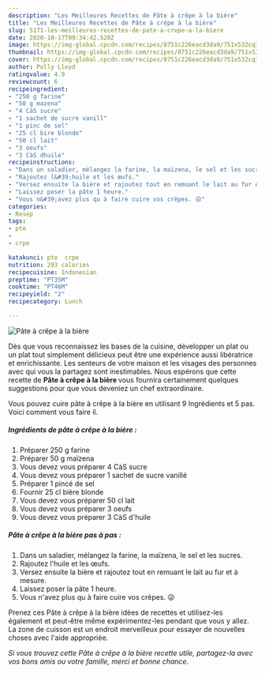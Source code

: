 ```yaml
---
description: "Les Meilleures Recettes de Pâte à crêpe à la bière"
title: "Les Meilleures Recettes de Pâte à crêpe à la bière"
slug: 5171-les-meilleures-recettes-de-pate-a-crepe-a-la-biere
date: 2020-10-17T09:34:42.520Z
image: https://img-global.cpcdn.com/recipes/8751c226eacd3da9/751x532cq70/pate-a-crepe-a-la-biere-photo-principale-de-la-recette.jpg
thumbnail: https://img-global.cpcdn.com/recipes/8751c226eacd3da9/751x532cq70/pate-a-crepe-a-la-biere-photo-principale-de-la-recette.jpg
cover: https://img-global.cpcdn.com/recipes/8751c226eacd3da9/751x532cq70/pate-a-crepe-a-la-biere-photo-principale-de-la-recette.jpg
author: Polly Lloyd
ratingvalue: 4.9
reviewcount: 6
recipeingredient:
- "250 g farine"
- "50 g mazena"
- "4 CàS sucre"
- "1 sachet de sucre vanill"
- "1 pinc de sel"
- "25 cl bire blonde"
- "50 cl lait"
- "3 oeufs"
- "3 CàS dhuile"
recipeinstructions:
- "Dans un saladier, mélangez la farine, la maïzena, le sel et les sucres."
- "Rajoutez l&#39;huile et les œufs."
- "Versez ensuite la bière et rajoutez tout en remuant le lait au fur et à mesure."
- "Laissez poser la pâte 1 heure."
- "Vous n&#39;avez plus qu à faire cuire vos crêpes. 😜"
categories:
- Resep
tags:
- pte
- 
- crpe

katakunci: pte  crpe 
nutrition: 293 calories
recipecuisine: Indonesian
preptime: "PT35M"
cooktime: "PT46M"
recipeyield: "2"
recipecategory: Lunch

---
```



![Pâte à crêpe à la bière](https://img-global.cpcdn.com/recipes/8751c226eacd3da9/751x532cq70/pate-a-crepe-a-la-biere-photo-principale-de-la-recette.jpg)

Dès que vous reconnaissez les bases de la cuisine, développer un plat ou un plat tout simplement délicieux peut être une expérience aussi libératrice et enrichissante. Les senteurs de votre maison et les visages des personnes avec qui vous la partagez sont inestimables. Nous espérons que cette recette de <strong> Pâte à crêpe à la bière </strong> vous fournira certainement quelques suggestions pour que vous deveniez un chef extraordinaire.

<!--inarticleads1-->

Vous pouvez cuire pâte à crêpe à la bière en utilisant 9 Ingrédients et 5 pas. Voici comment vous faire il.

##### Ingrédients de pâte à crêpe à la bière :

1. Préparer 250 g farine
1. Préparer 50 g maïzena
1. Vous devez vous préparer 4 CàS sucre
1. Vous devez vous préparer 1 sachet de sucre vanillé
1. Préparer 1 pincé de sel
1. Fournir 25 cl bière blonde
1. Vous devez vous préparer 50 cl lait
1. Vous devez vous préparer 3 oeufs
1. Vous devez vous préparer 3 CàS d&#39;huile




<!--inarticleads2-->

##### Pâte à crêpe à la bière pas à pas :

1. Dans un saladier, mélangez la farine, la maïzena, le sel et les sucres.
1. Rajoutez l&#39;huile et les œufs.
1. Versez ensuite la bière et rajoutez tout en remuant le lait au fur et à mesure.
1. Laissez poser la pâte 1 heure.
1. Vous n&#39;avez plus qu à faire cuire vos crêpes. 😜




<!--inarticleads1-->

<p>
Prenez ces Pâte à crêpe à la bière idées de recettes et utilisez-les également et peut-être même expérimentez-les pendant que vous y allez. La zone de cuisson est un endroit merveilleux pour essayer de nouvelles choses avec l'aide appropriée.
</p>

<p>
<i>Si vous trouvez cette Pâte à crêpe à la bière recette utile, partagez-la avec vos bons amis ou votre famille, merci et bonne chance.</i>
</p>
